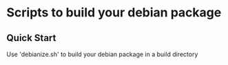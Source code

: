 # Scripts to build your debian package

## Quick Start

Use 'debianize.sh' to build your debian package in a build directory

